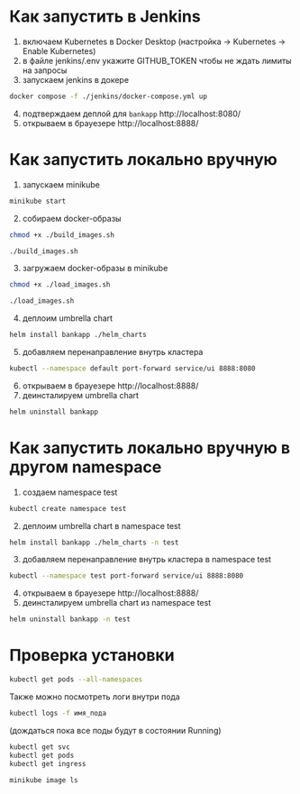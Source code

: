 # Как запустить в Jenkins
1. включаем Kubernetes в Docker Desktop (настройка → Kubernetes → Enable Kubernetes)
2. в файле jenkins/.env укажите GITHUB_TOKEN чтобы не ждать лимиты на запросы
3. запускаем jenkins в докере
```bash
docker compose -f ./jenkins/docker-compose.yml up
```
4. подтверждаем деплой для `bankapp` http://localhost:8080/
5. открываем в брауезере http://localhost:8888/

# Как запустить локально вручную
1. запускаем minikube
```bash
minikube start
```
2. собираем docker-образы
```bash
chmod +x ./build_images.sh
```
```bash
./build_images.sh
```
3. загружаем docker-образы в minikube
```bash
chmod +x ./load_images.sh
```
```bash
./load_images.sh
```
4. деплоим umbrella chart
```bash
helm install bankapp ./helm_charts
```
5. добавляем перенаправление внутрь кластера
```bash
kubectl --namespace default port-forward service/ui 8888:8080
```
6. открываем в брауезере http://localhost:8888/
7. деинсталируем umbrella chart
```bash
helm uninstall bankapp
```

# Как запустить локально вручную в другом namespace
1. создаем namespace test
```bash
kubectl create namespace test
```
2. деплоим umbrella chart в namespace test
```bash
helm install bankapp ./helm_charts -n test
```
3. добавляем перенаправление внутрь кластера в namespace test
```bash
kubectl --namespace test port-forward service/ui 8888:8080
```
4. открываем в брауезере http://localhost:8888/
5. деинсталируем umbrella chart из namespace test
```bash
helm uninstall bankapp -n test
```

# Проверка установки
```bash
kubectl get pods --all-namespaces
``` 
Также можно посмотреть логи внутри пода
```bash
kubectl logs -f имя_пода
```
(дождаться пока все поды будут в состоянии Running)
```bash
kubectl get svc
kubectl get pods
kubectl get ingress
```
```bash
minikube image ls
```